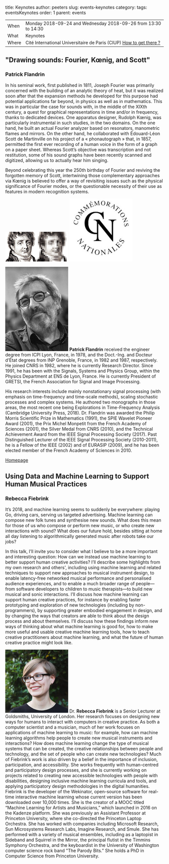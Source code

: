 title: Keynotes
author: peeters
slug: events-keynotes
category:
tags: eventsKeynotes
order: 1
parent: events

<TABLE>
<TR><TD class=xlDate>When</TD><TD class=xlGrey>
Monday 2018-09-24 and Wednesday 2018-09-26 from 13:30 to 14:30
</TD></TR><TD class=xlDate>What</TD><TD class=xlGrey>
Keynotes
</TD></TR><TD class=xlDate>Where</TD><TD class=xlGrey>
Cité International Universitaire de Paris (CIUP) <A HREF="../pages/venue-ciup.html">How to get there ?</A>
</TD></TR>
</TABLE>

<P></P>


## "Drawing sounds: Fourier, Kœnig, and Scott"
### Patrick Flandrin

In his seminal work, first published in 1811, Joseph Fourier was primarily concerned with the building of an analytic theory of heat, but it was realized soon after that the expansion methods he developed for this purpose had potential applications far beyond, in physics as well as in mathematics. This was in particular the case for sounds with, in the middle of the XIXth century, a quest for graphical representations in time and/or in frequency, thanks to dedicated devices. One apparatus designer, Rudolph Kœnig, was particularly instrumental in such studies, in the two domains. On the one hand, he built an actual Fourier analyzer based on resonators, manometric flames and mirrors. On the other hand, he collaborated with Édouard-Léon Scott de Martinville on his project of a « phonautograph » that, in 1857, permitted the first ever recording of a human voice in the form of a graph on a paper sheet. Whereas Scott’s objective was transcription and not restitution, some of his sound graphs have been recently scanned and digitized, allowing us to actually hear him singing.

Beyond celebrating this year the 250th birthday of Fourier and reviving the forgotten memory of Scott, intertwining those complementary approaches via Kœnig is believed to offer a way of revisiting issues such as the physical significance of Fourier modes, or the questionable necessity of their use as features in modern recognition systems.

<img src="../images/keynote/fourier_1.jpg">
<img src="../images/keynote/fourier_2.jpg">

<P>
<img class="alignleft" src="../images/keynote/people_flandrin_200.jpg">
<strong>Patrick Flandrin</strong> received the engineer degree from ICPI Lyon, France, in 1978, and the Doct.-Ing. and Docteur d’État degrees from INP Grenoble, France, in 1982 and 1987, respectively. He joined CNRS in 1982, where he is currently Research Director. Since 1991, he has been with the Signals, Systems and Physics Group, within the Physics Department at ENS de Lyon, France. He is currently President of GRETSI, the French Association for Signal and Image Processing.

His research interests include mainly nonstationary signal processing (with emphasis on time-frequency and time-scale methods), scaling stochastic processes and complex systems. He authored two monographs in those areas, the most recent one being Explorations in Time-Frequency Analysis (Cambridge University Press, 2018).
Dr. Flandrin was awarded the Philip Morris Scientific Prize in Mathematics (1991), the SPIE Wavelet Pioneer Award (2001), the Prix Michel Monpetit from the French Academy of Sciences (2001), the Silver Medal from CNRS (2010), and the Technical Achievement Award from the IEEE Signal Processing Society (2017). Past Distinguished Lecturer of the IEEE Signal Processing Society (2010-2011), he is a Fellow of the IEEE (2002) and of EURASIP (2009), and he has been elected member of the French Academy of Sciences in 2010.
</P>

[Homepage](http://perso.ens-lyon.fr/patrick.flandrin/)




## Using Data and Machine Learning to Support Human Musical Practices
### Rebecca Fiebrink

It’s 2018, and machine learning seems to suddenly be everywhere: playing Go, driving cars, serving us targeted advertising. Machine learning can compose new folk tunes and synthesise new sounds. What does this mean for those of us who compose or perform new music, or who create new interactions with sound? What does our future hold, besides sitting at home all day listening to algorithmically generated music after robots take our jobs?

In this talk, I’ll invite you to consider what I believe to be a more important and interesting question: How can we instead use machine learning to better support human creative activities? I’ll describe some highlights from my own research and others', including using machine learning and related techniques to support new approaches to musical instrument design, to enable latency-free networked musical performance and personalised audience experiences, and to enable a much broader range of people—from software developers to children to music therapists—to build new musical and sonic interactions. I’ll discuss how machine learning can support human creative practices, for instance by enabling faster prototyping and exploration of new technologies (including by non-programmers), by supporting greater embodied engagement in design, and by changing the ways that creators are able to think about the design process and about themselves. I’ll discuss how these findings inform new ways of thinking about what machine learning is good for, how to make more useful and usable creative machine learning tools, how to teach creative practitioners about machine learning, and what the future of human creative practice might look like.


<P>
<img class="alignleft" src="../images/keynote/people_fiebrink_200.png">
Dr. <strong>Rebecca Fiebrink</strong> is a Senior Lecturer at Goldsmiths, University of London.  Her research focuses on designing new ways for humans to interact with computers in creative practice. As both a computer scientist and a musician, much of her work focuses on applications of machine learning to music: for example, how can machine learning algorithms help people to create new musical instruments and interactions? How does machine learning change the type of musical systems that can be created, the creative relationships between people and technology, and the set of people who can create new technologies? Much of Fiebrink’s work is also driven by a belief in the importance of inclusion, participation, and accessibility. She works frequently with human-centred and participatory design processes, and she is currently working on projects related to creating new accessible technologies with people with disabilities, designing inclusive machine learning curricula and tools, and applying participatory design methodologies in the digital humanities.
<BR>
Fiebrink is the developer of the Wekinator, open-source software for real-time interactive machine learning whose current version has been downloaded over 10,000 times. She is the creator of a MOOC titled “Machine Learning for Artists and Musicians,” which launched in 2016 on the Kadenze platform.  She was previously an Assistant Professor at Princeton University, where she co-directed the Princeton Laptop Orchestra. She has worked with companies including Microsoft Research, Sun Microsystems Research Labs, Imagine Research, and Smule. She has performed with a variety of musical ensembles, including as a laptopist in Sideband and Squirrel in the Mirror, the principal flutist in the Timmins Symphony Orchestra, and the keyboardist in the University of Washington computer science rock band "The Parody Bits.” She holds a PhD in Computer Science from Princeton University.
</P>
